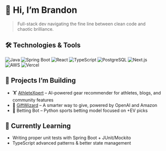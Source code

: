 # 👋 Hi, I’m Brandon

> Full-stack dev navigating the fine line between clean code and chaotic brilliance.

## 🛠️ Technologies & Tools
![Java](https://img.shields.io/badge/Java-ED8B00?style=flat-square&logo=java&logoColor=white)
![Spring Boot](https://img.shields.io/badge/Spring_Boot-6DB33F?style=flat-square&logo=spring-boot)
![React](https://img.shields.io/badge/React-20232A?style=flat-square&logo=react)
![TypeScript](https://img.shields.io/badge/TypeScript-007ACC?style=flat-square&logo=typescript)
![PostgreSQL](https://img.shields.io/badge/PostgreSQL-336791?style=flat-square&logo=postgresql&logoColor=white)
![Next.js](https://img.shields.io/badge/Next.js-000000?style=flat-square&logo=nextdotjs&logoColor=white)
![AWS](https://img.shields.io/badge/AWS-232F3E?style=flat-square&logo=amazon-aws&logoColor=white)
![Vercel](https://img.shields.io/badge/Vercel-000?style=flat-square&logo=vercel&logoColor=white)

## 🚀 Projects I’m Building
- 🏋️ [AthleteXpert](https://athletexpert.org) – AI-powered gear recommender for athletes, blogs, and community features
- 🎁 [GiftWizard](https://thegiftwizard.net) – A smarter way to give, powered by OpenAI and Amazon
- 🧪 Betting Bot – Python sports betting model focused on +EV picks

## 🧠 Currently Learning
- Writing proper unit tests with Spring Boot + JUnit/Mockito
- TypeScript advanced patterns & better state management

